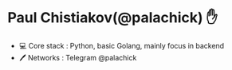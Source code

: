 # Paul Chistiakov(@palachick) ✋

* 💻 Core stack : Python, basic Golang, mainly focus in backend
* 🖊️ Networks : Telegram @palachick
